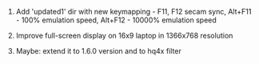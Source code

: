 1.  Add 'updated1' dir with new keymapping - F11, F12 secam sync,
    Alt+F11 - 100% emulation speed, Alt+F12 - 10000% emulation speed

2.  Improve full-screen display on 16x9 laptop in 1366x768 resolution 

3.  Maybe: extend it to 1.6.0 version and to hq4x filter 
